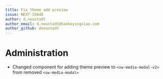 ```yaml
---
title: Fix theme add preview
issue: NEXT-15648
author: d.neustadt
author_email: d.neustadt@haokeyingxiao.com 
author_github: dneustadt
---
```

# Administration
* Changed component for adding theme preview to `<sw-media-modal-v2>` from removed `<sw-media-modal>`
